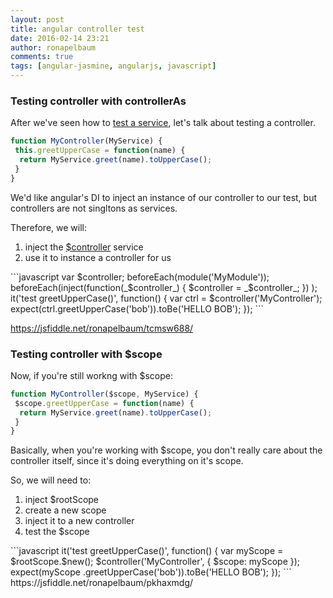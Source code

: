 ```yaml
---
layout: post
title: angular controller test
date: 2016-02-14 23:21
author: ronapelbaum
comments: true
tags: [angular-jasmine, angularjs, javascript]
---
```

<h3>Testing controller with controllerAs</h3>
After we've seen how to <a href="https://ronapelbaum.wordpress.com/2016/02/14/angular-jasmine-test-patterns-1/">test a service</a>, let's talk about testing a controller.

```javascript
function MyController(MyService) {
 this.greetUpperCase = function(name) {
  return MyService.greet(name).toUpperCase();
 }
}
```

We'd like angular's DI to inject an instance of our controller to our test, but controllers are not singltons as services.

Therefore, we will:
<ol>
	<li>inject the <a href="https://docs.angularjs.org/api/ngMock/service/$controller">$controller</a> service</li>
	<li>use it to instance a controller for us</li>
</ol>
```javascript
var $controller;
beforeEach(module('MyModule'));
beforeEach(inject(function(_$controller_) {
    $controller = _$controller_; })
);
it('test greetUpperCase()', function() {
    var ctrl = $controller('MyController');
    expect(ctrl.greetUpperCase('bob')).toBe('HELLO BOB');
});
```

https://jsfiddle.net/ronapelbaum/tcmsw688/
<h3>Testing controller with $scope</h3>
Now, if you're still workng with $scope:

```javascript
function MyController($scope, MyService) {
 $scope.greetUpperCase = function(name) {
  return MyService.greet(name).toUpperCase();
 }
}
```

Basically, when you're working with $scope, you don't really care about the controller itself, since it's doing everything on it's scope.

So, we will need to:
<ol>
	<li>inject $rootScope</li>
	<li>create a new scope</li>
	<li>inject it to a new controller</li>
	<li>test the $scope</li>
</ol>
```javascript
it('test greetUpperCase()', function() {
 var myScope = $rootScope.$new();
 $controller('MyController', {
  $scope: myScope
 });
 expect(myScope .greetUpperCase('bob')).toBe('HELLO BOB');
});
```
https://jsfiddle.net/ronapelbaum/pkhaxmdg/
